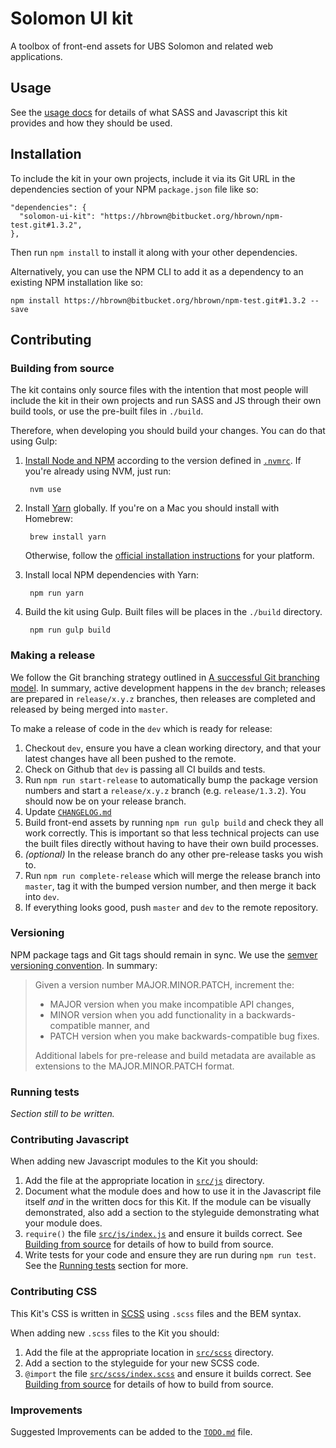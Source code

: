 # Solomon UI kit

A toolbox of front-end assets for UBS Solomon and related web applications.

## Usage

See the [usage docs](docs/usage.md) for details of what SASS and Javascript
this kit provides and how they should be used.

## Installation

To include the kit in your own projects, include it via its Git URL in the
 dependencies section of your NPM `package.json` file like so:

```
"dependencies": {
  "solomon-ui-kit": "https://hbrown@bitbucket.org/hbrown/npm-test.git#1.3.2",
},
```

Then run `npm install` to install it along with your other dependencies.

Alternatively, you can use the NPM CLI to add it as a dependency to an existing
NPM installation like so:

```
npm install https://hbrown@bitbucket.org/hbrown/npm-test.git#1.3.2 --save
```

## Contributing

### Building from source

The kit contains only source files with the intention that most people will
include the kit in their own projects and run SASS and JS through their own
build tools, or use the pre-built files in `./build`.

Therefore, when developing you should build your changes. You can do that
using Gulp:

1. [Install Node and NPM](https://nodejs.org/) according to the version defined in [`.nvmrc`](./.nvmrc). If you're already using NVM, just run:

        nvm use

1. Install [Yarn](https://yarnpkg.com/) globally. If you're on a Mac you should install with Homebrew: 

        brew install yarn

    Otherwise, follow the [official installation instructions](https://yarnpkg.com/en/docs/install) for your platform.

1. Install local NPM dependencies with Yarn:

        npm run yarn

1. Build the kit using Gulp. Built files will be places in the `./build` directory.

        npm run gulp build

### Making a release

We follow the Git branching strategy outlined in [A successful Git branching
model](http://nvie.com/posts/a-successful-git-branching-model/). In summary,
active development happens in the `dev` branch; releases are prepared in
`release/x.y.z` branches, then releases are completed and released by being
merged into `master`.

To make a release of code in the `dev` which is ready for release:

1. Checkout `dev`, ensure you have a clean working directory, and that your
   latest changes have all been pushed to the remote.
1. Check on Github that `dev` is passing all CI builds and tests.
1. Run `npm run start-release` to automatically bump the package version numbers
   and start a `release/x.y.z` branch (e.g. `release/1.3.2`). You should now be
   on your release branch.
1. Update [`CHANGELOG.md`](CHANGELOG.md)
1. Build front-end assets by running `npm run gulp build` and check they all work
   correctly. This is important so that less technical projects can use the
   built files directly without having to have their own build processes.
1. _(optional)_ In the release branch do any other pre-release tasks you wish to.
1. Run `npm run complete-release` which will merge the release branch into
   `master`, tag it with the bumped version number, and then merge it back
   into `dev`.
1. If everything looks good, push `master` and `dev` to the remote repository.

### Versioning

NPM package tags and Git tags should remain in sync. We use the [semver
versioning convention](http://semver.org/). In summary:

> Given a version number MAJOR.MINOR.PATCH, increment the:
> 
> - MAJOR version when you make incompatible API changes,
> - MINOR version when you add functionality in a backwards-compatible manner,
>   and
> - PATCH version when you make backwards-compatible bug fixes.
> 
> Additional labels for pre-release and build metadata are available as
> extensions to the MAJOR.MINOR.PATCH format.

### Running tests

_Section still to be written._

### Contributing Javascript

When adding new Javascript modules to the Kit you should:

1. Add the file at the appropriate location in [`src/js`](./src) directory.
1. Document what the module does and how to use it in the Javascript file itself
   _and_ in the written docs for this Kit. If the module can be visually
   demonstrated, also add a section to the styleguide demonstrating what your
   module does.
1. `require()` the file [`src/js/index.js`](src/js/index.js) and ensure it
   builds correct. See [Building from source](#building-from-source) for details
   of how to build from source.
1. Write tests for your code and ensure they are run during `npm run test`. See the
   [Running tests](#running-tests) section for more.

### Contributing CSS

This Kit's CSS is written in [SCSS](http://sass-lang.com/) using `.scss` files
and the BEM syntax.

When adding new `.scss` files to the Kit you should:

1. Add the file at the appropriate location in [`src/scss`](src/scss) directory.
1. Add a section to the styleguide for your new SCSS code.
1. `@import` the file [`src/scss/index.scss`](src/scss/index.scss) and ensure it
   builds correct. See [Building from source](#building-from-source) for details
   of how to build from source.

### Improvements

Suggested Improvements can be added to the [`TODO.md`](TODO.md) file.
